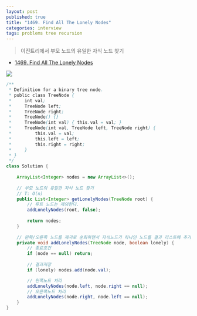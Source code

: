 ```yaml
---
layout: post
published: true
title: "1469. Find All The Lonely Nodes"
categories: interview
tags: problems tree recursion
---
```


> 이진트리에서 부모 노드의 유일한 자식 노드 찾기

- [1469. Find All The Lonely Nodes](https://leetcode.com/problems/find-all-the-lonely-nodes/)

![](https://assets.leetcode.com/uploads/2020/06/03/e2.png)

```java
/**
 * Definition for a binary tree node.
 * public class TreeNode {
 *     int val;
 *     TreeNode left;
 *     TreeNode right;
 *     TreeNode() {}
 *     TreeNode(int val) { this.val = val; }
 *     TreeNode(int val, TreeNode left, TreeNode right) {
 *         this.val = val;
 *         this.left = left;
 *         this.right = right;
 *     }
 * }
 */
class Solution {
    
    ArrayList<Integer> nodes = new ArrayList<>();
    
    // 부모 노드의 유일한 자식 노드 찾기
    // T: O(n)
    public List<Integer> getLonelyNodes(TreeNode root) {
        // 루트 노드는 제외한다.
        addLonelyNodes(root, false);
        
        return nodes;
    }
    
    // 왼쪽/오른쪽 노드를 재귀로 순회하면서 자식노드가 하나인 노드를 결과 리스트에 추가 
    private void addLonelyNodes(TreeNode node, boolean lonely) {
        // 종료조건
        if (node == null) return;
        
        // 결과저장
        if (lonely) nodes.add(node.val);

        // 왼쪽노드 처리 
        addLonelyNodes(node.left, node.right == null);
        // 오른쪽노드 처리 
        addLonelyNodes(node.right, node.left == null);
    }
}
```